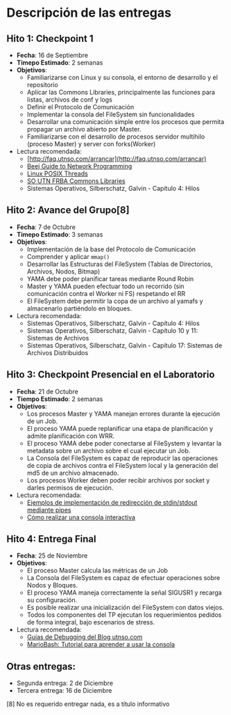 # Descripción de las entregas

## Hito 1: Checkpoint 1

- **Fecha**: 16 de Septiembre
- **Timepo Estimado**: 2 semanas
- **Objetivos**:
  - Familiarizarse con Linux y su consola, el entorno de desarrollo y el repositorio
  - Aplicar las Commons Libraries, principalmente las funciones para listas, archivos de conf y logs
  - Definir el Protocolo de Comunicación
  - Implementar la consola del FileSystem sin funcionalidades
  - Desarrollar una comunicación simple entre los procesos que permita propagar un archivo abierto por Master.
  - Familiarizarse con el desarrollo de procesos servidor multihilo (proceso Master) y server con forks(Worker)
- Lectura recomendada:
  - [http://faq.utnso.com/arrancar](http://faq.utnso.com/arrancar)
  - [Beej Guide to Network Programming](http://beej.us/guide/bgnet/output/html/multipage/index.html)
  - [Linux POSIX Threads](http://www.yolinux.com/TUTORIALS/LinuxTutorialPosixThreads.html)
  - [SO UTN FRBA Commons Libraries](https://github.com/sisoputnfrba/so-commons-library)
  - Sistemas Operativos, Silberschatz, Galvin - Capítulo 4: Hilos

## Hito 2: Avance del Grupo[8]

- **Fecha**: 7 de Octubre
- **Timepo Estimado**: 3 semanas
- **Objetivos**:
  - Implementación de la base del Protocolo de Comunicación
  - Comprender y aplicar `mmap()`
  - Desarrollar las  Estructuras del FileSystem (Tablas de Directorios, Archivos, Nodos, Bitmap)
  - YAMA debe poder planificar tareas mediante Round Robin
  - Master y YAMA pueden efectuar todo un recorrido (sin comunicación contra el Worker ni FS) respetando el RR
  - El FileSystem debe permitir la copa de un archivo al yamafs y almacenarlo partiéndolo en bloques.
- Lectura recomendada:
  - Sistemas Operativos, Silberschatz, Galvin - Capítulo 4: Hilos
  - Sistemas Operativos, Silberschatz, Galvin - Capítulo 10 y 11: Sistemas de Archivos
  - Sistemas Operativos, Silberschatz, Galvin - Capítulo 17:  Sistemas de Archivos Distribuidos

## Hito 3: Checkpoint Presencial en el Laboratorio

- **Fecha**: 21 de Octubre
- **Tiempo Estimado**: 2 semanas
- **Objetivos**:
  - Los procesos Master y YAMA manejan errores durante la ejecución de un Job.
  - El proceso YAMA puede replanificar una etapa de planificación y admite planificación con WRR.
  - El proceso YAMA debe poder conectarse al FileSystem y levantar la metadata sobre un archivo sobre el cual ejecutar un Job.
  - La Consola del FileSystem es capaz de reproducir las operaciones de copia de archivos contra el FileSystem local y la generación del md5 de un archivo almacenado.
  - Los procesos Worker deben poder recibir archivos por socket y darles permisos de ejecución.
- Lectura recomendada:
  - [Ejemplos de implementación de redirección de stdin/stdout mediante pipes](https://github.com/nicozar95/ejemplo_correr-script_so)
  - [Cómo realizar una consola interactiva](https://goo.gl/XU675H)

## Hito 4: Entrega Final  

- **Fecha**: 25 de Noviembre
- **Objetivos**:
  - El proceso Master calcula las métricas de un Job
  - La Consola del FileSystem es capaz de efectuar operaciones sobre Nodos y Bloques.
  - El proceso YAMA maneja correctamente la señal SIGUSR1 y recarga su configuración.
  - Es posible realizar una inicialización del FileSystem con datos viejos.
  - Todos los componentes del TP ejecutan los requerimientos pedidos  de forma integral, bajo escenarios de stress.
- Lectura recomendada:
  - [Guías de Debugging del Blog utnso.com](https://www.utnso.com/recursos/guias/)
  - [MarioBash: Tutorial para aprender a usar la consola](https://www.utnso.com/recursos/guias/)

## Otras entregas:
- Segunda entrega:        2 de Diciembre
- Tercera entrega:        16 de Diciembre

[8] No es requerido entregar nada, es a título informativo
